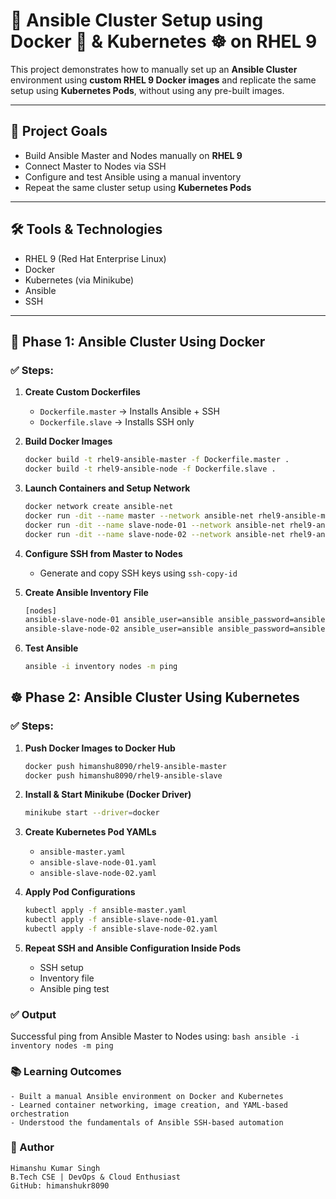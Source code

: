 # 🚀 Ansible Cluster Setup using Docker 🐳 & Kubernetes ☸️ on RHEL 9

This project demonstrates how to manually set up an **Ansible Cluster** environment using **custom RHEL 9 Docker images** and replicate the same setup using **Kubernetes Pods**, without using any pre-built images.

---

## 📌 Project Goals

- Build Ansible Master and Nodes manually on **RHEL 9**
- Connect Master to Nodes via SSH
- Configure and test Ansible using a manual inventory
- Repeat the same cluster setup using **Kubernetes Pods**

---

## 🛠️ Tools & Technologies

- RHEL 9 (Red Hat Enterprise Linux)
- Docker
- Kubernetes (via Minikube)
- Ansible
- SSH

---

## 🐳 Phase 1: Ansible Cluster Using Docker

### ✅ Steps:

1. **Create Custom Dockerfiles**
   - `Dockerfile.master` → Installs Ansible + SSH
   - `Dockerfile.slave` → Installs SSH only

2. **Build Docker Images**
   ```bash
   docker build -t rhel9-ansible-master -f Dockerfile.master .
   docker build -t rhel9-ansible-node -f Dockerfile.slave .
   ```

3. **Launch Containers and Setup Network**
    ```bash
   docker network create ansible-net
   docker run -dit --name master --network ansible-net rhel9-ansible-master
   docker run -dit --name slave-node-01 --network ansible-net rhel9-ansible-slave
   docker run -dit --name slave-node-02 --network ansible-net rhel9-ansible-slave
   ```
    
4. **Configure SSH from Master to Nodes**
   - Generate and copy SSH keys using `ssh-copy-id`

5. **Create Ansible Inventory File**
    ```bash
    [nodes]
    ansible-slave-node-01 ansible_user=ansible ansible_password=ansible
    ansible-slave-node-02 ansible_user=ansible ansible_password=ansible
    ```

6. **Test Ansible**
    ```bash
    ansible -i inventory nodes -m ping
    ```

## ☸️ Phase 2: Ansible Cluster Using Kubernetes

### ✅ Steps:

1. **Push Docker Images to Docker Hub**
   ```bash
   docker push himanshu8090/rhel9-ansible-master
   docker push himanshu8090/rhel9-ansible-slave
   ```
   
2. **Install & Start Minikube (Docker Driver)**
   ```bash
   minikube start --driver=docker
   ```
   
3. **Create Kubernetes Pod YAMLs**
   - `ansible-master.yaml`
   - `ansible-slave-node-01.yaml`
   - `ansible-slave-node-02.yaml`

4. **Apply Pod Configurations**
   ```bash
   kubectl apply -f ansible-master.yaml
   kubectl apply -f ansible-slave-node-01.yaml
   kubectl apply -f ansible-slave-node-02.yaml
   ```

5. **Repeat SSH and Ansible Configuration Inside Pods**
   - SSH setup
   - Inventory file
   - Ansible ping test
     
### ✅ Output
Successful ping from Ansible Master to Nodes using:
    ```bash
    ansible -i inventory nodes -m ping
    ```

### 📚 Learning Outcomes
    - Built a manual Ansible environment on Docker and Kubernetes
    - Learned container networking, image creation, and YAML-based orchestration
    - Understood the fundamentals of Ansible SSH-based automation

### 🔗 Author
    Himanshu Kumar Singh
    B.Tech CSE | DevOps & Cloud Enthusiast
    GitHub: himanshukr8090
    
